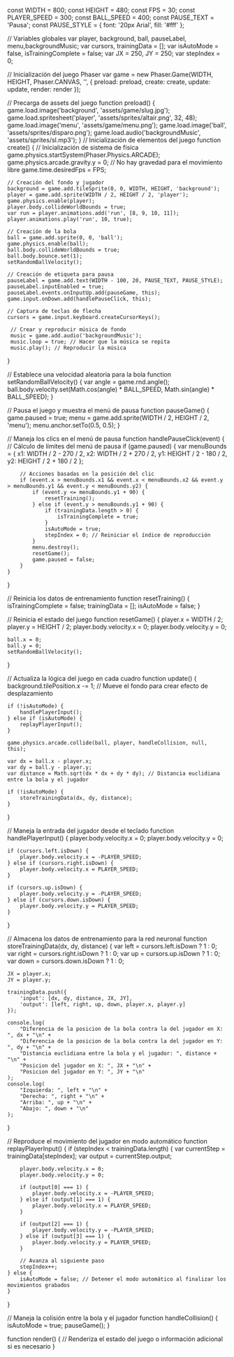 const WIDTH = 800;
const HEIGHT = 480;
const FPS = 30;
const PLAYER_SPEED = 300;
const BALL_SPEED = 400;
const PAUSE_TEXT = 'Pausa';
const PAUSE_STYLE = { font: '20px Arial', fill: '#fff' };

// Variables globales
var player, background, ball, pauseLabel, menu,backgroundMusic;
var cursors, trainingData = [];
var isAutoMode = false, isTrainingComplete = false;
var JX = 250, JY = 250;
var stepIndex = 0; 

// Inicialización del juego Phaser
var game = new Phaser.Game(WIDTH, HEIGHT, Phaser.CANVAS, '', {
    preload: preload,
    create: create,
    update: update,
    render: render
});

// Precarga de assets del juego
function preload() {
    game.load.image('background', 'assets/game/slug.jpg');
    game.load.spritesheet('player', 'assets/sprites/altair.png', 32, 48);
    game.load.image('menu', 'assets/game/menu.png');
    game.load.image('ball', 'assets/sprites/disparo.png');
   game.load.audio('backgroundMusic', 'assets/sprites/sl.mp3');
}
// Inicialización de elementos del juego
function create() {
    // Inicialización de sistema de física
    game.physics.startSystem(Phaser.Physics.ARCADE);
    game.physics.arcade.gravity.y = 0; // No hay gravedad para el movimiento libre
    game.time.desiredFps = FPS;

    // Creación del fondo y jugador
    background = game.add.tileSprite(0, 0, WIDTH, HEIGHT, 'background');
    player = game.add.sprite(WIDTH / 2, HEIGHT / 2, 'player');
    game.physics.enable(player);
    player.body.collideWorldBounds = true;
    var run = player.animations.add('run', [8, 9, 10, 11]);
    player.animations.play('run', 10, true);

    // Creación de la bola
    ball = game.add.sprite(0, 0, 'ball');
    game.physics.enable(ball);
    ball.body.collideWorldBounds = true;
    ball.body.bounce.set(1);
    setRandomBallVelocity();

    // Creación de etiqueta para pausa
    pauseLabel = game.add.text(WIDTH - 100, 20, PAUSE_TEXT, PAUSE_STYLE);
    pauseLabel.inputEnabled = true;
    pauseLabel.events.onInputUp.add(pauseGame, this);
    game.input.onDown.add(handlePauseClick, this);

    // Captura de teclas de flecha
    cursors = game.input.keyboard.createCursorKeys();

     // Crear y reproducir música de fondo
     music = game.add.audio('backgroundMusic');
     music.loop = true; // Hacer que la música se repita
     music.play(); // Reproducir la música
}

// Establece una velocidad aleatoria para la bola
function setRandomBallVelocity() {
    var angle = game.rnd.angle();
    ball.body.velocity.set(Math.cos(angle) * BALL_SPEED, Math.sin(angle) * BALL_SPEED);
}

// Pausa el juego y muestra el menú de pausa
function pauseGame() {
    game.paused = true;
    menu = game.add.sprite(WIDTH / 2, HEIGHT / 2, 'menu');
    menu.anchor.setTo(0.5, 0.5);
}

// Maneja los clics en el menú de pausa
function handlePauseClick(event) {
    // Cálculo de límites del menú de pausa
    if (game.paused) {
        var menuBounds = {
            x1: WIDTH / 2 - 270 / 2,
            x2: WIDTH / 2 + 270 / 2,
            y1: HEIGHT / 2 - 180 / 2,
            y2: HEIGHT / 2 + 180 / 2
        };

        // Acciones basadas en la posición del clic
        if (event.x > menuBounds.x1 && event.x < menuBounds.x2 && event.y > menuBounds.y1 && event.y < menuBounds.y2) {
            if (event.y <= menuBounds.y1 + 90) {
                resetTraining();
            } else if (event.y > menuBounds.y1 + 90) {
                if (trainingData.length > 0) {
                    isTrainingComplete = true;
                }
                isAutoMode = true;
                stepIndex = 0; // Reiniciar el índice de reproducción
            }
            menu.destroy();
            resetGame();
            game.paused = false;
        }
    }
}

// Reinicia los datos de entrenamiento
function resetTraining() {
    isTrainingComplete = false;
    trainingData = [];
    isAutoMode = false;
}

// Reinicia el estado del juego
function resetGame() {
    player.x = WIDTH / 2;
    player.y = HEIGHT / 2;
    player.body.velocity.x = 0;
    player.body.velocity.y = 0;

    ball.x = 0;
    ball.y = 0;
    setRandomBallVelocity();
}

// Actualiza la lógica del juego en cada cuadro
function update() {
    background.tilePosition.x -= 1; // Mueve el fondo para crear efecto de desplazamiento

    if (!isAutoMode) {
        handlePlayerInput();
    } else if (isAutoMode) {
        replayPlayerInput();
    }

    game.physics.arcade.collide(ball, player, handleCollision, null, this);

    var dx = ball.x - player.x;
    var dy = ball.y - player.y;
    var distance = Math.sqrt(dx * dx + dy * dy); // Distancia euclidiana entre la bola y el jugador

    if (!isAutoMode) {
        storeTrainingData(dx, dy, distance);
    }
}

// Maneja la entrada del jugador desde el teclado
function handlePlayerInput() {
    player.body.velocity.x = 0;
    player.body.velocity.y = 0;

    if (cursors.left.isDown) {
        player.body.velocity.x = -PLAYER_SPEED;
    } else if (cursors.right.isDown) {
        player.body.velocity.x = PLAYER_SPEED;
    }

    if (cursors.up.isDown) {
        player.body.velocity.y = -PLAYER_SPEED;
    } else if (cursors.down.isDown) {
        player.body.velocity.y = PLAYER_SPEED;
    }
}

// Almacena los datos de entrenamiento para la red neuronal
function storeTrainingData(dx, dy, distance) {
    var left = cursors.left.isDown ? 1 : 0;
    var right = cursors.right.isDown ? 1 : 0;
    var up = cursors.up.isDown ? 1 : 0;
    var down = cursors.down.isDown ? 1 : 0;

    JX = player.x;
    JY = player.y;

    trainingData.push({
        'input': [dx, dy, distance, JX, JY],
        'output': [left, right, up, down, player.x, player.y]
    });

    console.log(
        "Diferencia de la posicion de la bola contra la del jugador en X: ", dx + "\n" +
        "Diferencia de la posicion de la bola contra la del jugador en Y: ", dy + "\n" +
        "Distancia euclidiana entre la bola y el jugador: ", distance + "\n" +
        "Posicion del jugador en X: ", JX + "\n" +
        "Posicion del jugador en Y: ", JY + "\n"
    );
    console.log(
        "Izquierda: ", left + "\n" +
        "Derecha: ", right + "\n" +
        "Arriba: ", up + "\n" +
        "Abajo: ", down + "\n"
    );
}

// Reproduce el movimiento del jugador en modo automático
function replayPlayerInput() {
    if (stepIndex < trainingData.length) {
        var currentStep = trainingData[stepIndex];
        var output = currentStep.output;

        player.body.velocity.x = 0;
        player.body.velocity.y = 0;

        if (output[0] === 1) {
            player.body.velocity.x = -PLAYER_SPEED;
        } else if (output[1] === 1) {
            player.body.velocity.x = PLAYER_SPEED;
        }

        if (output[2] === 1) {
            player.body.velocity.y = -PLAYER_SPEED;
        } else if (output[3] === 1) {
            player.body.velocity.y = PLAYER_SPEED;
        }

        // Avanza al siguiente paso
        stepIndex++;
    } else {
        isAutoMode = false; // Detener el modo automático al finalizar los movimientos grabados
    }
}

// Maneja la colisión entre la bola y el jugador
function handleCollision() {
    isAutoMode = true;
    pauseGame();
}

function render() {
    // Renderiza el estado del juego o información adicional si es necesario
}
